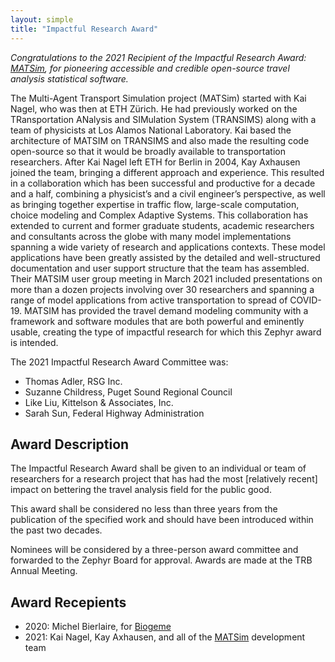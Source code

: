 ```yaml
---
layout: simple
title: "Impactful Research Award"
---
```


*Congratulations to the 2021 Recipient of the Impactful Research Award: [MATSim](https://matsim.org), for pioneering accessible and credible open-source travel analysis statistical software.*

The Multi-Agent Transport Simulation project (MATSim) started with Kai Nagel, who was then at ETH Zürich. He had previously worked on the TRansportation ANalysis and SIMulation System (TRANSIMS) along with a team of physicists at Los Alamos National Laboratory. Kai based the architecture of MATSIM on TRANSIMS and also made the resulting code open-source so that it would be broadly available to transportation researchers. After Kai Nagel left ETH for Berlin in 2004, Kay Axhausen joined the team, bringing a different approach and experience. This resulted in a collaboration which has been successful and productive for a decade and a half, combining a physicist’s and a civil engineer’s perspective, as well as bringing together expertise in traffic flow, large-scale computation, choice modeling and Complex Adaptive Systems. This collaboration has extended to current and former graduate students, academic researchers and consultants across the globe with many model implementations spanning a wide variety of research and applications contexts. These model applications have been greatly assisted by the detailed and well-structured documentation and user support structure that the team has assembled. Their MATSIM user group meeting in March 2021 included presentations on more than a dozen projects involving over 30 researchers and spanning a range of model applications from active transportation to spread of COVID-19. MATSIM has provided the travel demand modeling community with a framework and software modules that are both powerful and eminently usable, creating the type of impactful research for which this Zephyr award is intended.


The 2021 Impactful Research Award Committee was:  

 - Thomas Adler, RSG Inc.    
 - Suzanne Childress, Puget Sound Regional Council    
 - Like Liu, Kittelson & Associates, Inc.
 - Sarah Sun, Federal Highway Administration


## Award Description

The Impactful Research Award shall be given to an individual or team of researchers for a research project that has had the most [relatively recent] impact on bettering the travel analysis field for the public good.  

This award shall be considered no less than three years from the publication of the specified work and should have been introduced within the past two decades.

Nominees will be considered by a three-person award committee and forwarded to the Zephyr Board for approval.  Awards are made at the TRB Annual Meeting.

## Award Recepients

 - 2020: Michel Bierlaire, for [Biogeme](https://biogeme.epfl.ch/)
 - 2021: Kai Nagel, Kay Axhausen, and all of the [MATSim](https://matsim.org) development team    
